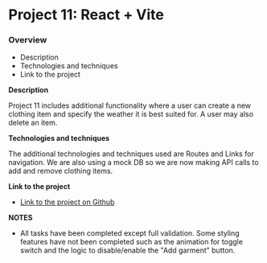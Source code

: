 # Project 11: React + Vite

### Overview  

* Description 
* Technologies and techniques  
* Link to the project  
  
**Description**
  
Project 11 includes additional functionality where a user can create a new clothing item and specify the weather it is best suited for. A user may also delete an item. 

**Technologies and  techniques**  
  
The additional technologies and techniques used are Routes and Links for navigation. We are also using a mock DB so we are now making API calls to add and remove clothing items.

  
**Link to the project**  
  
* [Link to the project on Github](https://github.com/krystleta/se_project_react)  

**NOTES**  

* All tasks have been completed except full validation. Some styling features have not been completed such as the animation for toggle switch and the logic to disable/enable the "Add garment" button.

